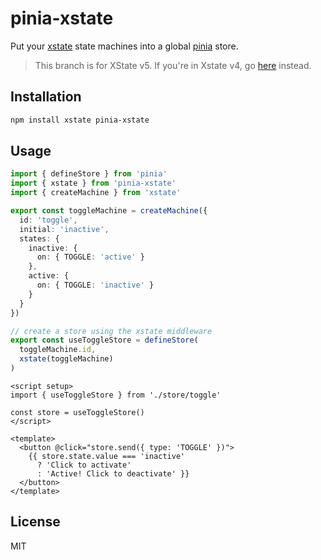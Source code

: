# pinia-xstate

Put your [xstate](https://github.com/statelyai/xstate) state machines into a global [pinia](https://pinia.esm.dev/) store.

> This branch is for XState v5. If you're in Xstate v4, go [here](https://github.com/wobsoriano/pinia-xstate/tree/xstate-v4) instead.

## Installation

```bash
npm install xstate pinia-xstate
```

## Usage

```ts
import { defineStore } from 'pinia'
import { xstate } from 'pinia-xstate'
import { createMachine } from 'xstate'

export const toggleMachine = createMachine({
  id: 'toggle',
  initial: 'inactive',
  states: {
    inactive: {
      on: { TOGGLE: 'active' }
    },
    active: {
      on: { TOGGLE: 'inactive' }
    }
  }
})

// create a store using the xstate middleware
export const useToggleStore = defineStore(
  toggleMachine.id,
  xstate(toggleMachine)
)
```

```vue
<script setup>
import { useToggleStore } from './store/toggle'

const store = useToggleStore()
</script>

<template>
  <button @click="store.send({ type: 'TOGGLE' })">
    {{ store.state.value === 'inactive'
      ? 'Click to activate'
      : 'Active! Click to deactivate' }}
  </button>
</template>
```

## License

MIT
